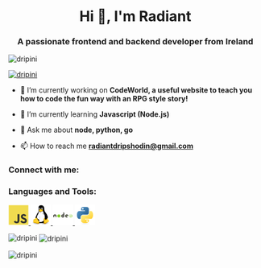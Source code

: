 <h1 align="center">Hi 👋, I'm Radiant</h1>
<h3 align="center">A passionate frontend and backend developer from Ireland</h3>

<p align="left"> <img src="https://komarev.com/ghpvc/?username=dripini&label=Profile%20views&color=0e75b6&style=flat" alt="dripini" /> </p>

<p align="left"> <a href="https://github.com/ryo-ma/github-profile-trophy"><img src="https://github-profile-trophy.vercel.app/?username=dripini" alt="dripini" /></a> </p>

- 🔭 I’m currently working on **CodeWorld, a useful website to teach you how to code the fun way with an RPG style story!**

- 🌱 I’m currently learning **Javascript (Node.js)**

- 💬 Ask me about **node, python, go**

- 📫 How to reach me **radiantdripshodin@gmail.com**

<h3 align="left">Connect with me:</h3>
<p align="left">
</p>

<h3 align="left">Languages and Tools:</h3>
<p align="left"> <a href="https://developer.mozilla.org/en-US/docs/Web/JavaScript" target="_blank" rel="noreferrer"> <img src="https://raw.githubusercontent.com/devicons/devicon/master/icons/javascript/javascript-original.svg" alt="javascript" width="40" height="40"/> </a> <a href="https://www.linux.org/" target="_blank" rel="noreferrer"> <img src="https://raw.githubusercontent.com/devicons/devicon/master/icons/linux/linux-original.svg" alt="linux" width="40" height="40"/> </a> <a href="https://nodejs.org" target="_blank" rel="noreferrer"> <img src="https://raw.githubusercontent.com/devicons/devicon/master/icons/nodejs/nodejs-original-wordmark.svg" alt="nodejs" width="40" height="40"/> </a> <a href="https://www.python.org" target="_blank" rel="noreferrer"> <img src="https://raw.githubusercontent.com/devicons/devicon/master/icons/python/python-original.svg" alt="python" width="40" height="40"/> </a> </p>

<p><img align="left" src="https://github-readme-stats.vercel.app/api/top-langs?username=dripini&show_icons=true&locale=en&layout=compact" alt="dripini" /></p>

<p>&nbsp;<img align="center" src="https://github-readme-stats.vercel.app/api?username=dripini&show_icons=true&locale=en" alt="dripini" /></p>

<p><img align="center" src="https://github-readme-streak-stats.herokuapp.com/?user=dripini&" alt="dripini" /></p>
